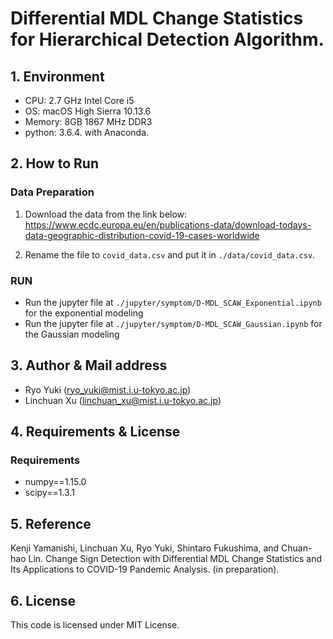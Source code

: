 # Differential MDL Change Statistics for Hierarchical Detection Algorithm.

## 1. Environment
- CPU: 2.7 GHz Intel Core i5
- OS: macOS High Sierra 10.13.6
- Memory: 8GB 1867 MHz DDR3
- python: 3.6.4. with Anaconda.

## 2. How to Run
### Data Preparation
1. Download the data from the link below:
https://www.ecdc.europa.eu/en/publications-data/download-todays-data-geographic-distribution-covid-19-cases-worldwide

2. Rename the file to `covid_data.csv` and put it in `./data/covid_data.csv`.

### RUN
- Run the jupyter file at `./jupyter/symptom/D-MDL_SCAW_Exponential.ipynb` for the exponential modeling
- Run the jupyter file at `./jupyter/symptom/D-MDL_SCAW_Gaussian.ipynb` for the Gaussian modeling

## 3. Author & Mail address
- Ryo Yuki (ryo_yuki@mist.i.u-tokyo.ac.jp)
- Linchuan Xu (linchuan_xu@mist.i.u-tokyo.ac.jp)

## 4. Requirements & License
### Requirements
- numpy==1.15.0
- scipy==1.3.1

## 5. Reference
Kenji Yamanishi, Linchuan Xu, Ryo Yuki, Shintaro Fukushima, and Chuan-hao Lin. Change Sign Detection with Differential MDL Change Statistics and Its Applications to COVID-19 Pandemic Analysis. (in preparation).

## 6. License
This code is licensed under MIT License.
